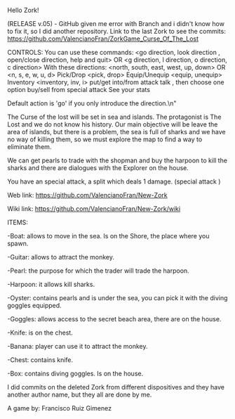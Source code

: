 Hello Zork!

(RELEASE v.05) - GitHub given me error with Branch and i didn't know how to fix it, so I did another repository.
		 Link to the last Zork to see the commits:
		 https://github.com/ValencianoFran/ZorkGame_Curse_Of_The_Lost

CONTROLS:
You can use these commands:
					<go direction, look direction , open/close direction, help and quit>
									OR
					<g direction, l direction, o direction, c direction>
With these directions: 
						<north, south, east, west, up, down> 
									OR
						<n, s, e, w, u, d>
					Pick/Drop <pick, drop>
					Equip/Unequip <equip, unequip>
					Inventory <inventory, inv, i>
					put/get <item> into/from <item>
					attack <npc>
					talk <npc>, then choose one option
					buy/sell <item> from <npc>
					special attack <npc>
					See your stats <stats>
					
						
Default action is 'go' if you only introduce the direction.\n"

The Curse of the lost will be set in sea and islands. 
The protagonist is The Lost and we do not know his history. 
Our main objective will be leave the area of islands, but there is a problem, the sea is full of sharks 
and we have no way of killing them, so we must explore the map to find a way to eliminate them.

We can get pearls to trade with the shopman and buy the harpoon to kill the sharks and there are dialogues 
with the Explorer on the house.

You have an special attack, a split which deals 1 damage. (special attack <npc>)

Web link: https://github.com/ValencianoFran/New-Zork

Wiki link: https://github.com/ValencianoFran/New-Zork/wiki


ITEMS:

-Boat: allows to move in the sea. Is on the Shore, the place where you spawn.

-Guitar: allows to attract the monkey.

-Pearl: the purpose for which the trader will trade the harpoon.

-Harpoon: it allows kill sharks.

-Oyster: contains pearls and is under the sea, you can pick it with the diving goggles equipped.

-Goggles: allows access to the secret beach area, there are on the house.

-Knife: is on the chest.

-Banana: player can use it to attract the monkey.

-Chest: contains knife.

-Box: contains diving goggles. Is on the house.


I did commits on the deleted Zork from different dispositives and they have another author name,
but they all are done by me.




A game by: Francisco Ruiz Gimenez